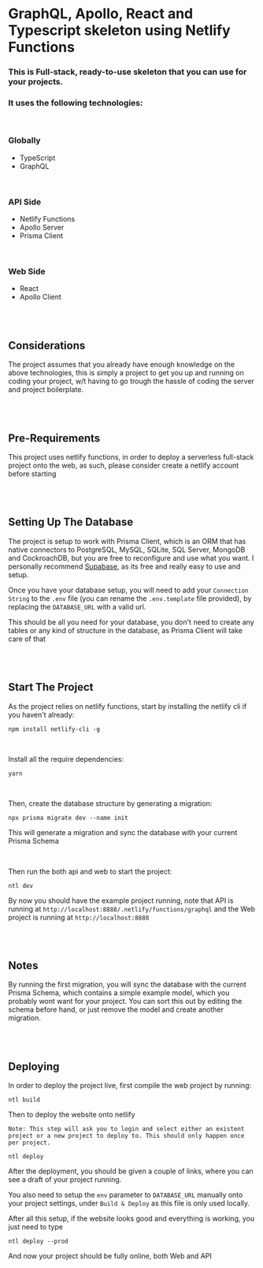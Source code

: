# GraphQL, Apollo, React and Typescript skeleton using Netlify Functions

### This is Full-stack, ready-to-use skeleton that you can use for your projects. 
### It uses the following technologies:

<br/>

### Globally
 - TypeScript
 - GraphQL

<br/>

### API Side
 - Netlify Functions
 - Apollo Server
 - Prisma Client
  
<br/>

### Web Side
 - React
 - Apollo Client

<br/><br>

## Considerations

The project assumes that you already have enough knowledge on the above technologies, this is simply a project to get you up and running on coding your project, w/t having to go trough the hassle of coding the server and project boilerplate.

<br/><br>

## Pre-Requirements

This project uses netlify functions, in order to deploy a serverless full-stack project onto the web, as such, please consider create a netlify account before starting

<br><br>

## Setting Up The Database

The project is setup to work with Prisma Client, which is an ORM that has native connectors to PostgreSQL, MySQL, SQLite, SQL Server, MongoDB and CockroachDB, but you are free to reconfigure and use what you want. I personally recommend [Supabase](https://supabase.com), as its free and really easy to use and setup.

Once you have your database setup, you will need to add your `Connection String` to the `.env` file (you can rename the `.env.template` file provided), by replacing the `DATABASE_URL` with a valid url.

This should be all you need for your database, you don't need to create any tables or any kind of structure in the database, as Prisma Client will take care of that

<br><br>


## Start The Project

As the project relies on netlify functions, start by installing the netlify cli if you haven't already:

```
npm install netlify-cli -g
```

<br>

Install all the require dependencies:

```
yarn
```

<br>

Then, create the database structure by generating a migration:

```
npx prisma migrate dev --name init
```

This will generate a migration and sync the database with your current Prisma Schema

<br>

Then run the both api and web to start the project:

```
ntl dev
```

By now you should have the example project running, note that API is running at `http://localhost:8888/.netlify/functions/graphql` and the Web project is running at `http://localhost:8888`

<br><br>

## Notes

By running the first migration, you will sync the database with the current Prisma Schema, which contains a simple example model, which you probably wont want for your project. You can sort this out by editing the schema before hand, or just remove the model and create another migration.


<br><br>

## Deploying

In order to deploy the project live, first compile the web project by running:

```
ntl build
```

Then to deploy the website onto netlify

`Note: This step will ask you to login and select either an existent project or a new project to deploy to. This should only happen once per project.`

```
ntl deploy
```

After the deployment, you should be given a couple of links, where you can see a draft of your project running. 

You also need to setup the `env` parameter to `DATABASE_URL` manually onto your project settings, under `Build & Deploy` as this file is only used locally.

After all this setup, if the website looks good and everything is working, you just need to type

```
ntl deploy --prod
```

And now your project should be fully online, both Web and API